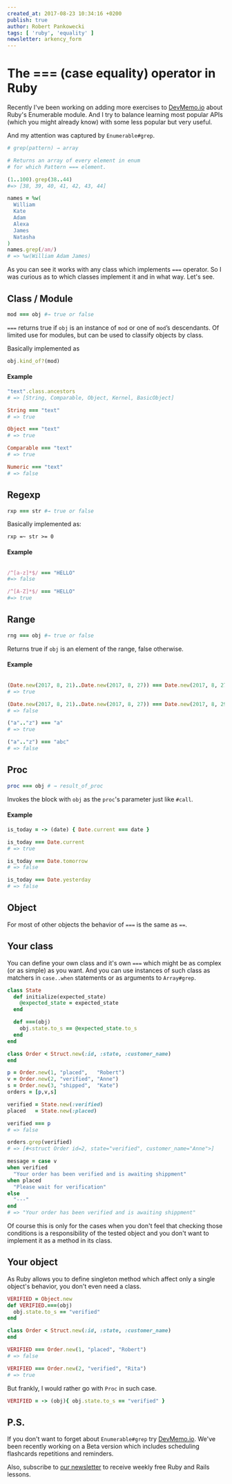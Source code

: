 ```yaml
---
created_at: 2017-08-23 10:34:16 +0200
publish: true
author: Robert Pankowecki
tags: [ 'ruby', 'equality' ]
newsletter: arkency_form
---
```


# The === (case equality) operator in Ruby

Recently I've been working on adding more exercises to [DevMemo.io](https://devmemo.io) about Ruby's Enumerable module. And I try to balance learning most popular APIs (which you might already know) with some less popular but very useful.

And my attention was captured by `Enumerable#grep`.

<!-- more -->

```ruby
# grep(pattern) → array

# Returns an array of every element in enum
# for which Pattern === element.

(1..100).grep(38..44)
#=> [38, 39, 40, 41, 42, 43, 44]

names = %w(
  William
  Kate
  Adam
  Alexa
  James
  Natasha
)
names.grep(/am/)
# => %w(William Adam James)
```

As you can see it works with any class which implements `===` operator. So I was curious as to which classes implement it and in what way. Let's see.

## Class / Module

```ruby
mod === obj #→ true or false
```

`===` returns true if `obj` is an instance of `mod` or one of `mod`’s descendants. Of limited use for modules, but can be used to classify objects by class.

Basically implemented as

```ruby
obj.kind_of?(mod)
```

#### Example

```ruby
"text".class.ancestors
# => [String, Comparable, Object, Kernel, BasicObject]

String === "text"
# => true

Object === "text"
# => true

Comparable === "text"
# => true

Numeric === "text"
# => false
```

## Regexp

```ruby
rxp === str #→ true or false
```

Basically implemented as:

```
rxp =~ str >= 0
```

#### Example

```ruby

/^[a-z]*$/ === "HELLO"
#=> false

/^[A-Z]*$/ === "HELLO"
#=> true
```

## Range

```ruby
rng === obj #→ true or false
```

Returns true if `obj` is an element of the range, false otherwise.

#### Example

```ruby

(Date.new(2017, 8, 21)..Date.new(2017, 8, 27)) === Date.new(2017, 8, 27)
# => true

(Date.new(2017, 8, 21)..Date.new(2017, 8, 27)) === Date.new(2017, 8, 29)
# => false

("a".."z") === "a"
# => true

("a".."z") === "abc"
# => false
```

## Proc

```ruby
proc === obj # → result_of_proc
```

Invokes the block with `obj` as the `proc`'s parameter just like `#call`.

#### Example

```ruby
is_today = -> (date) { Date.current === date }

is_today === Date.current
# => true

is_today === Date.tomorrow
# => false

is_today === Date.yesterday
# => false

```

## Object

For most of other objects the behavior of `===` is the same as `==`.

## Your class

You can define your own class and it's own `===` which might be as complex (or as simple) as you want. And you can use instances of such class as matchers in `case..when` statements or as arguments to `Array#grep`.

```ruby
class State
  def initialize(expected_state)
    @expected_state = expected_state
  end

  def ===(obj)
    obj.state.to_s == @expected_state.to_s
  end
end

class Order < Struct.new(:id, :state, :customer_name)
end

p = Order.new(1, "placed",   "Robert")
v = Order.new(2, "verified", "Anne")
s = Order.new(3, "shipped",  "Kate")
orders = [p,v,s]

verified = State.new(:verified)
placed   = State.new(:placed)

verified === p
# => false

orders.grep(verified)
# => [#<struct Order id=2, state="verified", customer_name="Anne">]

message = case v
when verified
  "Your order has been verified and is awaiting shippment"
when placed
  "Please wait for verification"
else
  "---"
end
# => "Your order has been verified and is awaiting shippment"
```

Of course this is only for the cases when you don't feel that checking those conditions is a responsibility of the tested object and you don't want to implement it as a method in its class.

## Your object

As Ruby allows you to define singleton method which affect only a single object's behavior, you don't even need a class.

```ruby
VERIFIED = Object.new
def VERIFIED.===(obj)
  obj.state.to_s == "verified"
end

class Order < Struct.new(:id, :state, :customer_name)
end

VERIFIED === Order.new(1, "placed", "Robert")
# => false

VERIFIED === Order.new(2, "verified", "Rita")
# => true
```

But frankly, I would rather go with `Proc` in such case.

```ruby
VERIFIED = -> (obj){ obj.state.to_s == "verified" }
```

## P.S.

If you don't want to forget about `Enumerable#grep` try [DevMemo.io](https://devmemo.io). We've been recently working on a Beta version which includes scheduling flashcards repetitions and reminders.

Also, subscribe to [our newsletter](http://arkency.com/newsletter) to receive weekly free Ruby and Rails lessons.
